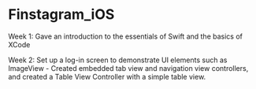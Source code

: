 # Finstagram_iOS

Week 1: Gave an introduction to the essentials of Swift and the basics of XCode 

Week 2: Set up a log-in screen to demonstrate UI elements such as ImageView
        - Created embedded tab view and navigation view controllers, and created a Table View Controller with a simple table view.
